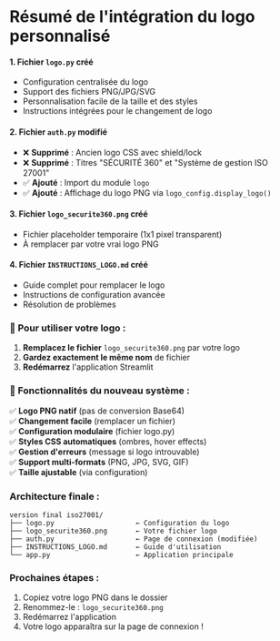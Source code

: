 #  Résumé de l'intégration du logo personnalisé

#### 1. **Fichier `logo.py` créé**
- Configuration centralisée du logo
- Support des fichiers PNG/JPG/SVG
- Personnalisation facile de la taille et des styles
- Instructions intégrées pour le changement de logo

#### 2. **Fichier `auth.py` modifié**
- ❌ **Supprimé** : Ancien logo CSS avec shield/lock
- ❌ **Supprimé** : Titres "SÉCURITÉ 360" et "Système de gestion ISO 27001"
- ✅ **Ajouté** : Import du module `logo`
- ✅ **Ajouté** : Affichage du logo PNG via `logo_config.display_logo()`

#### 3. **Fichier `logo_securite360.png` créé**
- Fichier placeholder temporaire (1x1 pixel transparent)
- À remplacer par votre vrai logo PNG

#### 4. **Fichier `INSTRUCTIONS_LOGO.md` créé**
- Guide complet pour remplacer le logo
- Instructions de configuration avancée
- Résolution de problèmes

### 🔄 Pour utiliser votre logo :

1. **Remplacez le fichier** `logo_securite360.png` par votre logo
2. **Gardez exactement le même nom** de fichier
3. **Redémarrez** l'application Streamlit

### 🎨 Fonctionnalités du nouveau système :

✅ **Logo PNG natif** (pas de conversion Base64)  
✅ **Changement facile** (remplacer un fichier)  
✅ **Configuration modulaire** (fichier logo.py)  
✅ **Styles CSS automatiques** (ombres, hover effects)  
✅ **Gestion d'erreurs** (message si logo introuvable)  
✅ **Support multi-formats** (PNG, JPG, SVG, GIF)  
✅ **Taille ajustable** (via configuration)  

###  Architecture finale :
```
version final iso27001/
├── logo.py                    ← Configuration du logo 
├── logo_securite360.png       ← Votre fichier logo 
├── auth.py                    ← Page de connexion (modifiée) 
├── INSTRUCTIONS_LOGO.md       ← Guide d'utilisation 
└── app.py                     ← Application principale
```

###  Prochaines étapes :
1. Copiez votre logo PNG dans le dossier
2. Renommez-le : `logo_securite360.png`
3. Redémarrez l'application
4. Votre logo apparaîtra sur la page de connexion !

